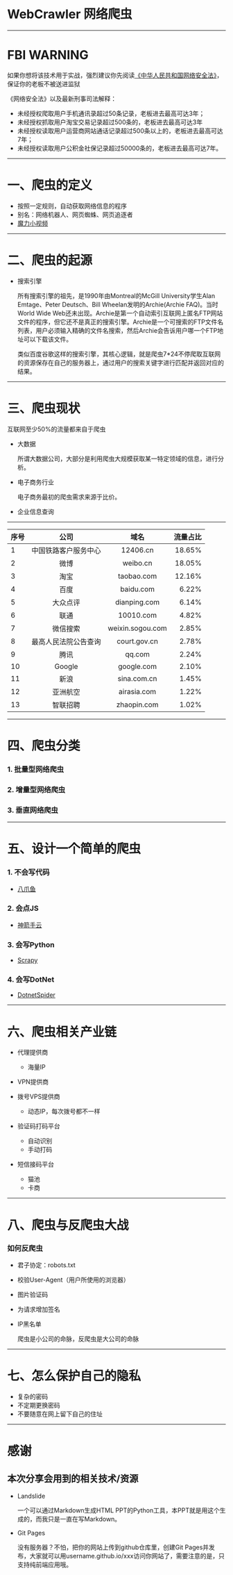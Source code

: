 # WebCrawler 网络爬虫

---

# FBI WARNING
  如果你想将该技术用于实战，强烈建议你先阅读[《中华人民共和国网络安全法》](http://www.cac.gov.cn/2016-11/07/c_1119867116.htm)，保证你的老板不被送进监狱
  
  《网络安全法》以及最新刑事司法解释：

- 未经授权爬取用户手机通讯录超过50条记录，老板进去最高可达3年；
- 未经授权抓取用户淘宝交易记录超过500条的，老板进去最高可达3年
- 未经授权读取用户运营商网站通话记录超过500条以上的，老板进去最高可达7年；
- 未经授权读取用户公积金社保记录超过50000条的，老板进去最高可达7年。

---

#  一、爬虫的定义
- 按照一定规则，自动获取网络信息的程序
- 别名：网络机器人、网页蜘蛛、网页追逐者
- [魔力小视频](https://jeff1992.github.io/WebCrawler/static/show.mp4)

---

# 二、爬虫的起源
- 搜索引擎

    所有搜索引擎的祖先，是1990年由Montreal的McGill University学生Alan Emtage、Peter Deutsch、Bill Wheelan发明的Archie(Archie FAQ)。当时World Wide Web还未出现。Archie是第一个自动索引互联网上匿名FTP网站文件的程序，但它还不是真正的搜索引擎。Archie是一个可搜索的FTP文件名列表，用户必须输入精确的文件名搜索，然后Archie会告诉用户哪一个FTP地址可以下载该文件。
    
    类似百度谷歌这样的搜索引擎，其核心逻辑，就是爬虫7*24不停爬取互联网的资源保存在自己的服务器上，通过用户的搜索关键字进行匹配并返回对应的结果。
    
---

# 三、爬虫现状
  互联网至少50%的流量都来自于爬虫
  
- 大数据

    所谓大数据公司，大部分是利用爬虫大规模获取某一特定领域的信息，进行分析。

- 电子商务行业
    
    电子商务最初的爬虫需求来源于比价。

- 企业信息查询

---

序号|公司|域名|流量占比
---|:--:|:--:|---:
1|中国铁路客户服务中心|12406.cn|18.65%
2|微博|weibo.cn|18.05%
3|淘宝|taobao.com|12.16%
4|百度|baidu.com|6.22%
5|大众点评|dianping.com|6.14%
6|联通|10010.com|4.82%
7|微信搜索|weixin.sogou.com|2.85%
8|最高人民法院公告查询|court.gov.cn|2.78%
9|腾讯|qq.com|2.24%
10|Google|google.com|2.10%
11|新浪|sina.com.cn|1.45%
12|亚洲航空|airasia.com|1.22%
13|智联招聘|zhaopin.com|1.02%

----

# 四、爬虫分类
### 1. 批量型网络爬虫
### 2. 增量型网络爬虫
### 3. 垂直网络爬虫

---

# 五、设计一个简单的爬虫
### 1. 不会写代码
- [八爪鱼](https://www.bazhuayu.com/)
### 2. 会点JS
- [神箭手云](https://www.shenjian.io/)
### 3. 会写Python
- [Scrapy](https://scrapy.org/)
### 4. 会写DotNet
- [DotnetSpider](https://github.com/dotnetcore/DotnetSpider/)

---

# 六、爬虫相关产业链
- 代理提供商
  - 海量IP

- VPN提供商
- 拨号VPS提供商
  - 动态IP，每次拨号都不一样
- 验证码打码平台
  - 自动识别
  - 手动打码
- 短信接码平台
  - 猫池
  - 卡商

---

# 八、爬虫与反爬虫大战
### 如何反爬虫
- 君子协定：robots.txt
- 校验User-Agent（用户所使用的浏览器）
- 图片验证码
- 为请求增加签名
- IP黑名单

  爬虫是小公司的命脉，反爬虫是大公司的命脉

---

# 七、怎么保护自己的隐私
- 复杂的密码
- 不定期更换密码
- 不要随意在网上留下自己的住址

---

# 感谢
## 本次分享会用到的相关技术/资源
- Landslide

    一个可以通过Markdown生成HTML PPT的Python工具，本PPT就是用这个生成的，而我只是一直在写Markdown。

- Git Pages

    没有服务器？不怕，把你的网站上传到github仓库里，创建Git Pages并发布，大家就可以用username.github.io/xxx访问你网站了，需要注意的是，只支持纯前端应用哦。